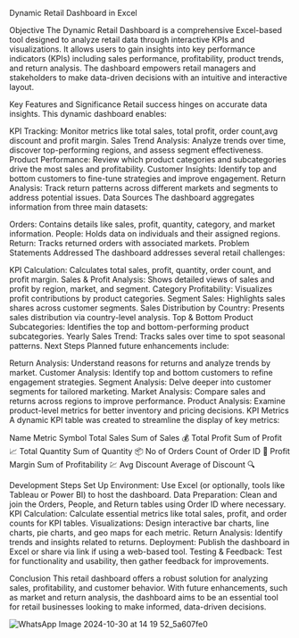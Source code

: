 Dynamic Retail Dashboard in Excel


Objective
The Dynamic Retail Dashboard is a comprehensive Excel-based tool designed to analyze retail data through interactive KPIs and visualizations. It allows users to gain insights into key performance indicators (KPIs) including sales performance, profitability, product trends, and return analysis. The dashboard empowers retail managers and stakeholders to make data-driven decisions with an intuitive and interactive layout.

Key Features and Significance
Retail success hinges on accurate data insights. This dynamic dashboard enables:

KPI Tracking: Monitor metrics like total sales, total profit, order count,avg discount and profit margin.
Sales Trend Analysis: Analyze trends over time, discover top-performing regions, and assess segment effectiveness.
Product Performance: Review which product categories and subcategories drive the most sales and profitability.
Customer Insights: Identify top and bottom customers to fine-tune strategies and improve engagement.
Return Analysis: Track return patterns across different markets and segments to address potential issues.
Data Sources
The dashboard aggregates information from three main datasets:

Orders: Contains details like sales, profit, quantity, category, and market information.
People: Holds data on individuals and their assigned regions.
Return: Tracks returned orders with associated markets.
Problem Statements Addressed
The dashboard addresses several retail challenges:

KPI Calculation: Calculates total sales, profit, quantity, order count, and profit margin.
Sales & Profit Analysis: Shows detailed views of sales and profit by region, market, and segment.
Category Profitability: Visualizes profit contributions by product categories.
Segment Sales: Highlights sales shares across customer segments.
Sales Distribution by Country: Presents sales distribution via country-level analysis.
Top & Bottom Product Subcategories: Identifies the top and bottom-performing product subcategories.
Yearly Sales Trend: Tracks sales over time to spot seasonal patterns.
Next Steps
Planned future enhancements include:

Return Analysis: Understand reasons for returns and analyze trends by market.
Customer Analysis: Identify top and bottom customers to refine engagement strategies.
Segment Analysis: Delve deeper into customer segments for tailored marketing.
Market Analysis: Compare sales and returns across regions to improve performance.
Product Analysis: Examine product-level metrics for better inventory and pricing decisions.
KPI Metrics
A dynamic KPI table was created to streamline the display of key metrics:

Name	Metric	Symbol
Total Sales	Sum of Sales	💰
Total Profit	Sum of Profit	📈
Total Quantity	Sum of Quantity	📦
No of Orders	Count of Order ID	🛒
Profit Margin	Sum of Profitability	💹
Avg Discount	Average of Discount	🔍

Development Steps
Set Up Environment: Use Excel (or optionally, tools like Tableau or Power BI) to host the dashboard.
Data Preparation: Clean and join the Orders, People, and Return tables using Order ID where necessary.
KPI Calculation: Calculate essential metrics like total sales, profit, and order counts for KPI tables.
Visualizations: Design interactive bar charts, line charts, pie charts, and geo maps for each metric.
Return Analysis: Identify trends and insights related to returns.
Deployment: Publish the dashboard in Excel or share via link if using a web-based tool.
Testing & Feedback: Test for functionality and usability, then gather feedback for improvements.

Conclusion
This retail dashboard offers a robust solution for analyzing sales, profitability, and customer behavior. With future enhancements, such as market and return analysis, the dashboard aims to be an essential tool for retail businesses looking to make informed, data-driven decisions.

![WhatsApp Image 2024-10-30 at 14 19 52_5a607fe0](https://github.com/user-attachments/assets/1aa93d40-0c7d-4253-ae04-6daa46c53e1c)



